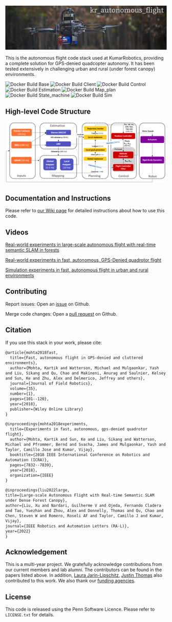 ![alt text](https://github.com/KumarRobotics/kr_autonomous_flight/blob/master/docs/falcon4-compressed.jpg)

This is the autonomous flight code stack used at KumarRobotics, providing a complete solution for GPS-denied quadcopter autonomy. It has been tested extensively in challenging urban and rural (under forest canopy) environments.

![Docker Build Base](https://github.com/kumarrobotics/kr_autonomous_flight/actions/workflows/docker-build-base.yaml/badge.svg)
![Docker Build Client](https://github.com/kumarrobotics/kr_autonomous_flight/actions/workflows/docker-build-client.yaml/badge.svg)
![Docker Build Control](https://github.com/kumarrobotics/kr_autonomous_flight/actions/workflows/docker-build-control.yaml/badge.svg)
![Docker Build Estimation](https://github.com/kumarrobotics/kr_autonomous_flight/actions/workflows/docker-build-estimation.yaml/badge.svg)
![Docker Build Map_plan](https://github.com/kumarrobotics/kr_autonomous_flight/actions/workflows/docker-build-map-plan.yaml/badge.svg)
![Docker Build State_machine](https://github.com/kumarrobotics/kr_autonomous_flight/actions/workflows/docker-build-state-machine.yaml/badge.svg)
![Docker Build Sim](https://github.com/kumarrobotics/kr_autonomous_flight/actions/workflows/docker-build-sim.yaml/badge.svg)

## High-level Code Structure 
![alt text](https://github.com/KumarRobotics/kr_autonomous_flight/blob/master/docs/autonomy_stack_pipeline.png)

## Documentation and Instructions
Please refer to [our Wiki page](https://github.com/KumarRobotics/kr_autonomous_flight/wiki) for detailed instructions about how to use this code.

## Videos
[Real-world experiments in large-scale autonomous flight with real-time semantic SLAM in forests](https://www.youtube.com/watch?v=Ad3ANMX8gd4)

[Real-world experiments in fast, autonomous, GPS-Denied quadrotor flight](https://m.youtube.com/watch?v=6eeetSVHXPk)

[Simulation experiments in fast, autonomous flight in urban and rural environments](https://www.youtube.com/watch?v=l1esgtJ4C6s)

## Contributing
Report issues: Open an [issue](https://github.com/KumarRobotics/kr_autonomous_flight/issues) on Github.

Merge code changes: Open a [pull request](https://github.com/KumarRobotics/kr_autonomous_flight/pulls) on Github.

## Citation
If you use this stack in your work, please cite:
```
@article{mohta2018fast,
  title={Fast, autonomous flight in GPS-denied and cluttered environments},
  author={Mohta, Kartik and Watterson, Michael and Mulgaonkar, Yash and Liu, Sikang and Qu, Chao and Makineni, Anurag and Saulnier, Kelsey and Sun, Ke and Zhu, Alex and Delmerico, Jeffrey and others},
  journal={Journal of Field Robotics},
  volume={35},
  number={1},
  pages={101--120},
  year={2018},
  publisher={Wiley Online Library}
}
```

```
@inproceedings{mohta2018experiments,
  title={Experiments in fast, autonomous, gps-denied quadrotor flight},
  author={Mohta, Kartik and Sun, Ke and Liu, Sikang and Watterson, Michael and Pfrommer, Bernd and Svacha, James and Mulgaonkar, Yash and Taylor, Camillo Jose and Kumar, Vijay},
  booktitle={2018 IEEE International Conference on Robotics and Automation (ICRA)},
  pages={7832--7839},
  year={2018},
  organization={IEEE}
}
```

```
@inproceedings{liu2022large,
title={Large-scale Autonomous Flight with Real-time Semantic SLAM under Dense Forest Canopy},
author={Liu, Xu and Nardari, Guilherme V and Ojeda, Fernando Cladera and Tao, Yuezhan and Zhou, Alex and Donnelly, Thomas and Qu, Chao and Chen, Steven W and Romero, Roseli AF and Taylor, Camillo J and Kumar, Vijay},
journal={IEEE Robotics and Automation Letters (RA-L)},
year={2022}
}
```

## Acknowledgement 
This is a multi-year project. We gratefully acknowledge contributions from our current members and lab alumni. The contributors can be found in the papers listed above. In addition, [Laura Jarin-Lipschitz](https://github.com/ljarin), [Justin Thomas](https://github.com/justinthomas) also contributed to this work. We also thank our [funding agencies](https://www.kumarrobotics.org/research/).

## License

This code is released using the Penn Software Licence.
Please refer to `LICENSE.txt` for details.
